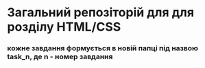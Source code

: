 # Загальний репозіторій для для розділу HTML/CSS

### кожне завдання формується в новій папці під назвою task_n, де n - номер завдання
